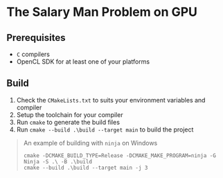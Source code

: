 # The Salary Man Problem on GPU

## Prerequisites

- `C` compilers
- OpenCL SDK for at least one of your platforms

## Build

1. Check the `CMakeLists.txt` to suits your environment variables and compiler
2. Setup the toolchain for your compiler
3. Run `cmake` to generate the build files
4. Run `cmake --build .\build --target main` to build the project

> An example of building with `ninja` on Windows
>
> ```shell
> cmake -DCMAKE_BUILD_TYPE=Release -DCMAKE_MAKE_PROGRAM=ninja -G Ninja -S .\ -B .\build
> cmake --build .\build --target main -j 3
> ```
